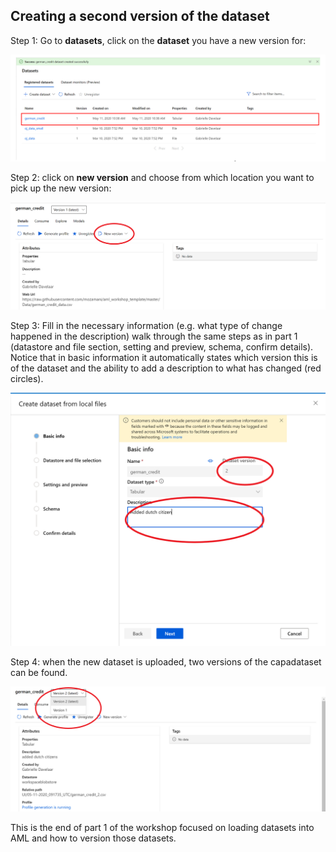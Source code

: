 

## Creating a second version of the dataset

Step 1: Go to **datasets**, click on the **dataset** you have a new version for:

![dataset01](dataset01.png)

Step 2: click on **new version** and choose from which location you want to pick up the new version:

![dataset02](dataset02.png)

Step 3: Fill in the necessary information (e.g. what type of change happened in the description) walk through the same steps as in part 1 (datastore and file section, setting and preview, schema, confirm details). Notice that in basic information it automatically states which version this is of the dataset and the ability to add a description to what has changed (red circles).

![dataset03](dataset03.png)

Step 4: when the new dataset is uploaded, two versions of the capadataset can be found.

![dataset04](dataset04.png)

This is the end of part 1 of the workshop focused on loading datasets into AML and how to version those datasets. 